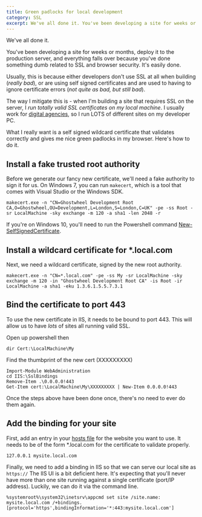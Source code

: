 ```yaml
---
title: Green padlocks for local development
category: SSL
excerpt: We've all done it. You've been developing a site for weeks or months, deploy it to the production server, and everything falls over because you've done something dumb related to SSL and browser security. It's easily done. 
---
```


We've all done it. 

You've been developing a site for weeks or months, deploy it to the production server, and everything falls over because you've done something dumb related to SSL and browser security. It's easily done. 

Usually, this is because either developers don't use SSL at all when building (*really bad*), or are using self signed certificates and are used to having to ignore certificate errors (*not quite as bad, but still bad*).

The way I mitigate this is - when I'm building a site that requires SSL on the server, I _run totally valid SSL certificates on my local machine_. I usually work for [digital agencies](http://www.aqueduct.co.uk), so I run LOTS of different sites on my developer PC. 

What I really want is a self signed wildcard certificate that validates correctly and gives me nice green padlocks in my browser. Here's how to do it.

Install a fake trusted root authority
-------------------------------------
Before we generate our fancy new certificate, we'll need a fake authority to sign it for us. 
On Windows 7, you can run `makecert`, which is a tool that comes with Visual Studio or the Windows SDK. 

```
makecert.exe -n "CN=Ghostwheel Development Root CA,O=Ghostwheel,OU=Development,L=London,S=London,C=UK" -pe -ss Root -sr LocalMachine -sky exchange -m 120 -a sha1 -len 2048 -r
```

If you're on Windows 10, you'll need to run the Powershell command [New-SelfSignedCertificate](https://technet.microsoft.com/library/hh848633). 

Install a wildcard certificate for *.local.com
----------------------------------------------
Next, we need a wildcard certificate, signed by the new root authority. 

```
makecert.exe -n "CN=*.local.com" -pe -ss My -sr LocalMachine -sky exchange -m 120 -in "Ghostwheel Development Root CA" -is Root -ir LocalMachine -a sha1 -eku 1.3.6.1.5.5.7.3.1
```

Bind the certificate to port 443
--------------------------------
To use the new certificate in IIS, it needs to be bound to port 443. This will allow us to have _lots_ of sites all running valid SSL.

Open up powershell then

```posh
dir Cert:\LocalMachine\My
```

Find the thumbprint of the new cert (XXXXXXXXX)

```posh
Import-Module WebAdministration
cd IIS:\SslBindings
Remove-Item .\0.0.0.0!443
Get-Item cert:\LocalMachine\My\XXXXXXXXX | New-Item 0.0.0.0!443
```

Once the steps above have been done once, there's no need to ever do them again. 

Add the binding for your site
-----------------------------
First, add an entry in your [hosts file](https://support.rackspace.com/how-to/modify-your-hosts-file/) for the website you want to use. It needs to be of the form *.local.com for the certificate to validate properly.

```
127.0.0.1 mysite.local.com
```
Finally, we need to add a binding in IIS so that we can serve our local site as `https://`
The IIS UI is a bit deficient here. It's expecting that you'll never have more than one site running against a single certificate (port/IP address). Luckily, we can do it via the command line.

```
%systemroot%\system32\inetsrv\appcmd set site /site.name: mysite.local.com /+bindings.[protocol='https',bindingInformation='*:443:mysite.local.com']
```